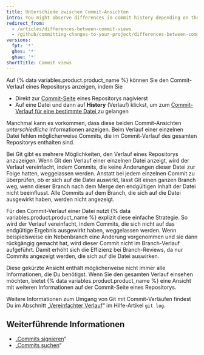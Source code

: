 ```yaml
---
title: Unterschiede zwischen Commit-Ansichten
intro: You might observe differences in commit history depending on the chosen viewing method.
redirect_from:
  - /articles/differences-between-commit-views
  - /github/committing-changes-to-your-project/differences-between-commit-views
versions:
  fpt: '*'
  ghes: '*'
  ghae: '*'
shortTitle: Commit views
---
```


Auf {% data variables.product.product_name %} können Sie den Commit-Verlauf eines Repositorys anzeigen, indem Sie

- Direkt zur [Commit-Seite](https://github.com/mozilla/rust/commits/master) eines Repositorys nagivierst
- Auf eine Datei und dann auf **History** (Verlauf) klickst, um zum [Commit-Verlauf für eine bestimmte Datei ](https://github.com/mozilla/rust/commits/master/README.md) zu gelangen

Manchmal kann es vorkommen, dass diese beiden Commit-Ansichten _unterschiedliche_ Informationen anzeigen. Beim Verlauf einer einzelnen Datei fehlen möglicherweise Commits, die im Commit-Verlauf des gesamten Repositorys enthalten sind.

Bei Git gibt es mehrere Möglichkeiten, den Verlauf eines Repositorys anzuzeigen. Wenn Git den Verlauf einer einzelnen Datei anzeigt, wird der Verlauf vereinfacht, indem Commits, die keine Änderungen dieser Datei zur Folge hatten, weggelassen werden. Anstatt bei jedem einzelnen Commit zu überprüfen, ob er sich auf die Datei auswirkt, lässt Git einen ganzen Branch weg, wenn dieser Branch nach dem Merge den endgültigen Inhalt der Datei nicht beeinflusst. Alle Commits auf dem Branch, die sich auf die Datei ausgewirkt haben, werden nicht angezeigt.

Für den Commit-Verlauf einer Datei nutzt {% data variables.product.product_name %} explizit diese einfache Strategie. So wird der Verlauf vereinfacht, indem Commits, die sich nicht auf das endgültige Ergebnis ausgewirkt haben, weggelassen werden. Wenn beispielsweise ein Nebenbranch eine Änderung vorgenommen und sie dann rückgängig gemacht hat, wird dieser Commit nicht im Branch-Verlauf aufgeführt. Damit erhöht sich die Effizienz bei Branch-Reviews, da nur Commits angezeigt werden, die sich auf die Datei auswirken.

Diese gekürzte Ansicht enthält möglicherweise nicht immer alle Informationen, die Du benötigst. Wenn Sie den gesamten Verlauf einsehen möchten, bietet {% data variables.product.product_name %} eine Ansicht mit weiteren Informationen auf der Commit-Seite eines Repositorys.

Weitere Informationen zum Umgang von Git mit Commit-Verläufen findest Du im Abschnitt „[Vereinfachter Verlauf](https://git-scm.com/docs/git-log#_history_simplification)“ im Hilfe-Artikel `git log`.

## Weiterführende Informationen

- „[Commits signieren](/articles/signing-commits)“
- „[Commits suchen](/search-github/searching-on-github/searching-commits)“
